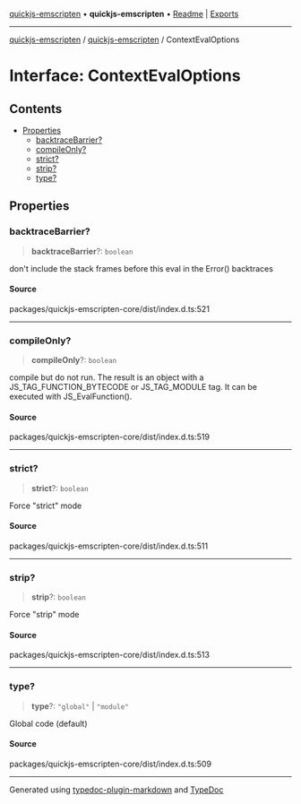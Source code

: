 [quickjs-emscripten](../../packages.md) • **quickjs-emscripten** • [Readme](../README.md) \| [Exports](../exports.md)

***

[quickjs-emscripten](../../packages.md) / [quickjs-emscripten](../exports.md) / ContextEvalOptions

# Interface: ContextEvalOptions

## Contents

- [Properties](ContextEvalOptions.md#properties)
  - [backtraceBarrier?](ContextEvalOptions.md#backtracebarrier)
  - [compileOnly?](ContextEvalOptions.md#compileonly)
  - [strict?](ContextEvalOptions.md#strict)
  - [strip?](ContextEvalOptions.md#strip)
  - [type?](ContextEvalOptions.md#type)

## Properties

### backtraceBarrier?

> **backtraceBarrier**?: `boolean`

don't include the stack frames before this eval in the Error() backtraces

#### Source

packages/quickjs-emscripten-core/dist/index.d.ts:521

***

### compileOnly?

> **compileOnly**?: `boolean`

compile but do not run. The result is an object with a
JS_TAG_FUNCTION_BYTECODE or JS_TAG_MODULE tag. It can be executed
with JS_EvalFunction().

#### Source

packages/quickjs-emscripten-core/dist/index.d.ts:519

***

### strict?

> **strict**?: `boolean`

Force "strict" mode

#### Source

packages/quickjs-emscripten-core/dist/index.d.ts:511

***

### strip?

> **strip**?: `boolean`

Force "strip" mode

#### Source

packages/quickjs-emscripten-core/dist/index.d.ts:513

***

### type?

> **type**?: `"global"` \| `"module"`

Global code (default)

#### Source

packages/quickjs-emscripten-core/dist/index.d.ts:509

***

Generated using [typedoc-plugin-markdown](https://www.npmjs.com/package/typedoc-plugin-markdown) and [TypeDoc](https://typedoc.org/)
